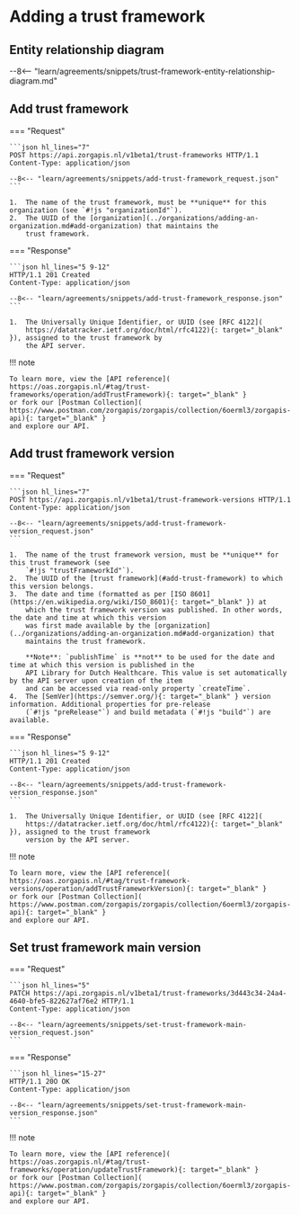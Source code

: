 # Adding a trust framework

## Entity relationship diagram

--8<-- "learn/agreements/snippets/trust-framework-entity-relationship-diagram.md"

## Add trust framework

=== "Request"

    ```json hl_lines="7"
    POST https://api.zorgapis.nl/v1beta1/trust-frameworks HTTP/1.1
    Content-Type: application/json

    --8<-- "learn/agreements/snippets/add-trust-framework_request.json"
    ```

    1.  The name of the trust framework, must be **unique** for this organization (see `#!js "organizationId"`).
    2.  The UUID of the [organization](../organizations/adding-an-organization.md#add-organization) that maintains the
        trust framework.

=== "Response"

    ```json hl_lines="5 9-12"
    HTTP/1.1 201 Created
    Content-Type: application/json

    --8<-- "learn/agreements/snippets/add-trust-framework_response.json"
    ```

    1.  The Universally Unique Identifier, or UUID (see [RFC 4122](
        https://datatracker.ietf.org/doc/html/rfc4122){: target="_blank" }), assigned to the trust framework by
        the API server.

!!! note

    To learn more, view the [API reference](
    https://oas.zorgapis.nl/#tag/trust-frameworks/operation/addTrustFramework){: target="_blank" }
    or fork our [Postman Collection](
    https://www.postman.com/zorgapis/zorgapis/collection/6oerml3/zorgapis-api){: target="_blank" }
    and explore our API.

## Add trust framework version

=== "Request"

    ```json hl_lines="7"
    POST https://api.zorgapis.nl/v1beta1/trust-framework-versions HTTP/1.1
    Content-Type: application/json

    --8<-- "learn/agreements/snippets/add-trust-framework-version_request.json"
    ```

    1.  The name of the trust framework version, must be **unique** for this trust framework (see
        `#!js "trustFrameworkId"`).
    2.  The UUID of the [trust framework](#add-trust-framework) to which this version belongs.
    3.  The date and time (formatted as per [ISO 8601](https://en.wikipedia.org/wiki/ISO_8601){: target="_blank" }) at
        which the trust framework version was published. In other words, the date and time at which this version
        was first made available by the [organization](../organizations/adding-an-organization.md#add-organization) that
        maintains the trust framework.

        **Note**: `publishTime` is **not** to be used for the date and time at which this version is published in the
        API Library for Dutch Healthcare. This value is set automatically by the API server upon creation of the item
        and can be accessed via read-only property `createTime`.
    4.  The [SemVer](https://semver.org/){: target="_blank" } version information. Additional properties for pre-release
        (`#!js "preRelease"`) and build metadata (`#!js "build"`) are available.

=== "Response"

    ```json hl_lines="5 9-12"
    HTTP/1.1 201 Created
    Content-Type: application/json

    --8<-- "learn/agreements/snippets/add-trust-framework-version_response.json"
    ```

    1.  The Universally Unique Identifier, or UUID (see [RFC 4122](
        https://datatracker.ietf.org/doc/html/rfc4122){: target="_blank" }), assigned to the trust framework
        version by the API server.

!!! note

    To learn more, view the [API reference](
    https://oas.zorgapis.nl/#tag/trust-framework-versions/operation/addTrustFrameworkVersion){: target="_blank" }
    or fork our [Postman Collection](
    https://www.postman.com/zorgapis/zorgapis/collection/6oerml3/zorgapis-api){: target="_blank" }
    and explore our API.

## Set trust framework main version

=== "Request"

    ```json hl_lines="5"
    PATCH https://api.zorgapis.nl/v1beta1/trust-frameworks/3d443c34-24a4-4640-bfe5-822627af76e2 HTTP/1.1
    Content-Type: application/json

    --8<-- "learn/agreements/snippets/set-trust-framework-main-version_request.json"
    ```

=== "Response"

    ```json hl_lines="15-27"
    HTTP/1.1 20O OK
    Content-Type: application/json

    --8<-- "learn/agreements/snippets/set-trust-framework-main-version_response.json"
    ```

!!! note

    To learn more, view the [API reference](
    https://oas.zorgapis.nl/#tag/trust-frameworks/operation/updateTrustFramework){: target="_blank" }
    or fork our [Postman Collection](
    https://www.postman.com/zorgapis/zorgapis/collection/6oerml3/zorgapis-api){: target="_blank" }
    and explore our API.
